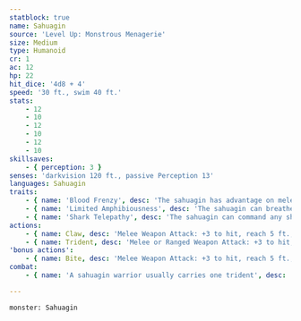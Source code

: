 ```yaml
---
statblock: true
name: Sahuagin
source: 'Level Up: Monstrous Menagerie'
size: Medium
type: Humanoid
cr: 1
ac: 12
hp: 22
hit_dice: '4d8 + 4'
speed: '30 ft., swim 40 ft.'
stats:
    - 12
    - 10
    - 12
    - 10
    - 12
    - 10
skillsaves:
    - { perception: 3 }
senses: 'darkvision 120 ft., passive Perception 13'
languages: Sahuagin
traits:
    - { name: 'Blood Frenzy', desc: 'The sahuagin has advantage on melee attack rolls against bloodied creatures.' }
    - { name: 'Limited Amphibiousness', desc: 'The sahuagin can breathe air and water. When breathing air, it must immerse itself in water once every 4 hours or begin to suffocate.' }
    - { name: 'Shark Telepathy', desc: 'The sahuagin can command any shark within 120 feet of it using magical telepathy.' }
actions:
    - { name: Claw, desc: 'Melee Weapon Attack: +3 to hit, reach 5 ft., one target. Hit: 5 (1d8 + 1) slashing damage.' }
    - { name: Trident, desc: 'Melee or Ranged Weapon Attack: +3 to hit, reach 5 ft. or range 20/60 ft., one target. Hit: 4 (1d6 + 1) piercing damage, or 5 (1d8 + 1) if wielded in two hands in melee.' }
'bonus actions':
    - { name: Bite, desc: 'Melee Weapon Attack: +3 to hit, reach 5 ft., one target. Hit: 3 (1d4 + 1) piercing damage.' }
combat:
    - { name: 'A sahuagin warrior usually carries one trident', desc: 'After throwing it, the sahuagin closes to melee and attacks with its claws and bite. It rarely retreats while within 5 feet of a bloodied opponent.' }

---
```

```statblock
monster: Sahuagin
```
